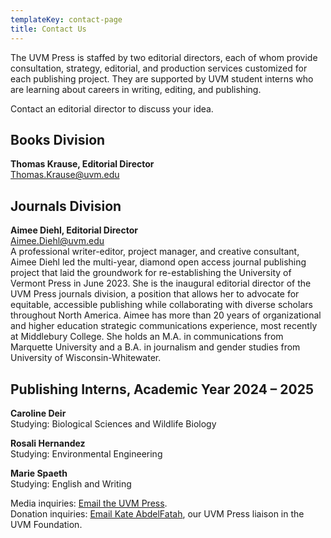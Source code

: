 ```yaml
---
templateKey: contact-page
title: Contact Us
---
```

The UVM Press is staffed by two editorial directors, each of whom provide consultation, strategy, editorial, and production services customized for each publishing project. They are supported by UVM student interns who are learning about careers in writing, editing, and publishing.

Contact an editorial director to discuss your idea.

## Books Division

**Thomas Krause, Editorial Director**\
[Thomas.Krause@uvm.edu](mailto:Thomas.Krause@uvm.edu)

## Journals Division

**Aimee Diehl, Editorial Director**[\
Aimee.Diehl@uvm.edu](mailto:Aimee.Diehl@uvm.edu)\
A professional writer-editor, project manager, and creative consultant, Aimee Diehl led the multi-year, diamond open access journal publishing project that laid the groundwork for re-establishing the University of Vermont Press in June 2023. She is the inaugural editorial director of the UVM Press journals division, a position that allows her to advocate for equitable, accessible publishing while collaborating with diverse scholars throughout North America. Aimee has more than 20 years of organizational and higher education strategic communications experience, most recently at Middlebury College. She holds an M.A. in communications from Marquette University and a B.A. in journalism and gender studies from University of Wisconsin-Whitewater.

## Publishing Interns, Academic Year 2024 – 2025

**Caroline Deir**\
Studying: Biological Sciences and Wildlife Biology

**Rosali Hernandez**\
Studying: Environmental Engineering

**Marie Spaeth**\
Studying: English and Writing

Media inquiries: [Email the UVM Press](mailto:press@uvm.edu).\
Donation inquiries: [Email Kate AbdelFatah](mailto:Katharine.Abdelfatah@uvm.edu?subject=Supporting%20UVM%20Press), our UVM Press liaison in the UVM Foundation.